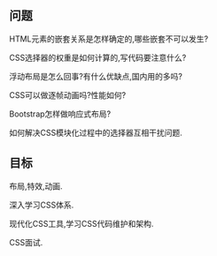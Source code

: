 ## 问题
HTML元素的嵌套关系是怎样确定的,哪些嵌套不可以发生?

CSS选择器的权重是如何计算的,写代码要注意什么?

浮动布局是怎么回事?有什么优缺点,国内用的多吗?

CSS可以做逐帧动画吗?性能如何?

Bootstrap怎样做响应式布局?

如何解决CSS模块化过程中的选择器互相干扰问题.


## 目标

布局,特效,动画.

深入学习CSS体系.

现代化CSS工具,学习CSS代码维护和架构.

CSS面试.


